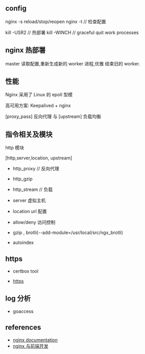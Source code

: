 
## config

nginx -s reload/stop/reopen
nginx -t  // 检查配置

kill -USR2 <nginx master pid> // 热部署
kill -WINCH <nginx old master pid> // graceful quit work processes

## nginx 热部署

master 读取配置,重新生成新的 worker 进程,优雅 结束旧的 worker.

## 性能

Nginx 采用了 Linux 的 epoll 型模


高可用方案: Keepalived + nginx

[proxy_pass] 反向代理 与  [upstream] 负载均衡


## 指令相关及模块


http 模块

[http,server,location, upstream]

- http_proxy // 反向代理
- http_gzip

- http_stream // 负载
- server 虚拟主机

- location url 配置

- allow/deny 访问控制

- gzip , brotli(--add-module=/usr/local/src/ngx_brotli)

- autoindex

## https

- certbox tool

- [https](./https.md)

## log 分析

- goaccess

## references

- [nginx documentation](http://nginx.org/en/docs/)
- [nginx 与前端开发](https://juejin.im/post/5bacbd395188255c8d0fd4b2?utm_medium=fe&utm_source=weixinqun)